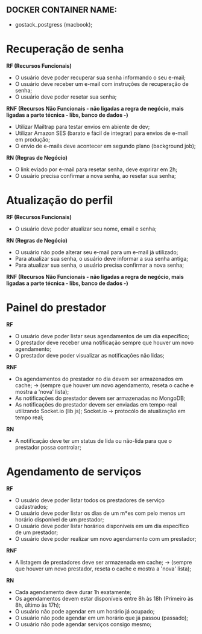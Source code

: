 ## DOCKER CONTAINER NAME:

- gostack_postgress (macbook);

# Recuperação de senha

**RF (Recursos Funcionais)**

- O usuário deve poder recuperar sua senha informando o seu e-mail;
- O usuário deve receber um e-mail com instruções de recuperação de senha;
- O usuário deve poder resetar sua senha;

**RNF (Recursos Não Funcionais - não ligadas a regra de negócio, mais ligadas a parte técnica - libs, banco de dados -)**

- Utilizar Mailtrap para testar envios em abiente de dev;
- Utilizar Amazon SES (barato e fácil de integrar) para envios de e-mail em produção;
- O envio de e-mails deve acontecer em segundo plano (background job);

**RN (Regras de Negócio)**

- O link eviado por e-mail para resetar senha, deve exprirar em 2h;
- O usuário precisa confirmar a nova senha, ao resetar sua senha;

# Atualização do perfil

**RF (Recursos Funcionais)**

- O usuário deve poder atualizar seu nome, email e senha;

**RN (Regras de Negócio)**

- O usuário não pode alterar seu e-mail para um e-mail já utilizado;
- Para atualizar sua senha, o usuário deve informar a sua senha antiga;
- Para atualizar sua senha, o usuário precisa confirmar a nova senha;

**RNF (Recursos Não Funcionais - não ligadas a regra de negócio, mais ligadas a parte técnica - libs, banco de dados -)**

# Painel do prestador

**RF**

- O usuário deve poder listar seus agendamentos de um dia específico;
- O prestador deve receber uma notificação sempre que houver um novo agendamento;
- O prestador deve poder visualizar as notificações não lidas;

**RNF**

- Os agendamentos do prestador no dia devem ser armazenados em cache;
  -> (sempre que houver um novo agendamento, reseta o cache e mostra a 'nova' lista);
- As notificações do prestador devem ser armazenadas no MongoDB;
- As notificações do prestador devem ser enviadas em tempo-real utilizando Socket.io (lib js);
  Socket.io -> protocólo de atualização em tempo real;

**RN**

- A notificação deve ter um status de lida ou não-lida para que o prestador possa controlar;

# Agendamento de serviços

**RF**

- O usuário deve poder listar todos os prestadores de serviço cadastrados;
- O usuário deve poder listar os dias de um m\*es com pelo menos um horário disponível de um prestador;
- O usuário deve poder listar horários disponíveis em um dia específico de um prestador;
- O usuário deve poder realizar um novo agendamento com um prestador;

**RNF**

- A listagem de prestadores deve ser armazenada em cache;
  -> (sempre que houver um novo prestador, reseta o cache e mostra a 'nova' lista);

**RN**

- Cada agendamento deve durar 1h exatamente;
- Os agendamentos devem estar disponíveis entre 8h às 18h (Primeiro às 8h, último às 17h);
- O usuário não pode agendar em um horário já ocupado;
- O usuário não pode agendar em um horário que já passou (passado);
- O usuário não pode agendar serviços consigo mesmo;
